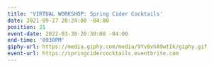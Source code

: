 ```yaml
---
title: 'VIRTUAL WORKSHOP: Spring Cider Cocktails'
date: 2021-09-27 20:24:00 -04:00
position: 21
event-date: 2022-03-30 20:30:00 -04:00
end-time: '0930PM'
giphy-url: https://media.giphy.com/media/9Yv8vhA9wtIk/giphy.gif
event-url: https://springcidercocktails.eventbrite.com
---
```


